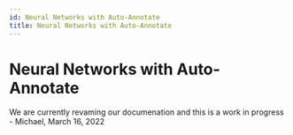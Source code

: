 ```yaml
---
id: Neural Networks with Auto-Annotate
title: Neural Networks with Auto-Annotate
---
```


# Neural Networks with Auto-Annotate

We are currently revaming our documenation and this is a work in progress - Michael, March 16, 2022